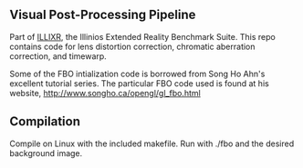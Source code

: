 ## Visual Post-Processing Pipeline

Part of [ILLIXR](https://github.com/ILLIXR/ILLIXR), the Illinios Extended Reality Benchmark Suite. This repo contains code for lens distortion correction, chromatic aberration correction, and timewarp.

Some of the FBO intialization code is borrowed from
Song Ho Ahn's excellent tutorial series. The particular
FBO code used is found at his website,
http://www.songho.ca/opengl/gl_fbo.html

## Compilation

Compile on Linux with the included makefile.
Run with ./fbo and the desired background image.
